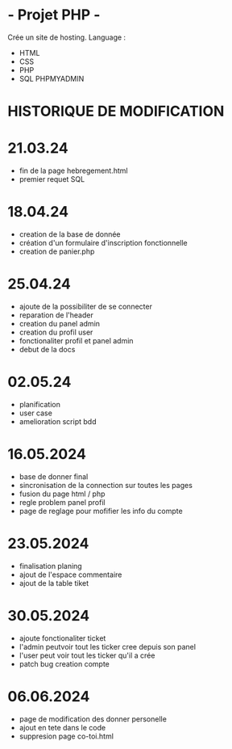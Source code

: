 # - Projet PHP -
Crée un site de hosting.
Language :
- HTML
- CSS
- PHP
- SQL
PHPMYADMIN


# HISTORIQUE DE MODIFICATION
# 21.03.24
- fin de la page hebregement.html
- premier requet SQL

# 18.04.24
- creation de la base de donnée
- création d'un formulaire d'inscription fonctionnelle
- creation de panier.php

# 25.04.24
- ajoute de la possibiliter de se connecter
- reparation de l'header
- creation du panel admin
- creation du profil user
- fonctionaliter profil et panel admin
- debut de la docs

# 02.05.24 
- planification
- user case
- amelioration script bdd

# 16.05.2024
- base de donner final
- sincronisation de la connection sur toutes les pages
- fusion du page html / php
- regle problem panel profil
- page de reglage pour mofifier les info du compte

# 23.05.2024
- finalisation planing
- ajout de l'espace commentaire
- ajout de la table tiket

# 30.05.2024
- ajoute fonctionaliter ticket
- l'admin peutvoir tout les ticker cree depuis son panel
- l'user peut voir tout les ticker qu'il a crée
- patch bug creation compte

# 06.06.2024
- page de modification des donner personelle
- ajout en tete dans le code
- suppresion page co-toi.html 